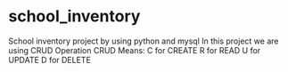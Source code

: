 # school_inventory
School inventory project by using python and mysql
In this project we are using CRUD Operation
CRUD Means:
C for CREATE
R for READ
U for UPDATE
D for DELETE
